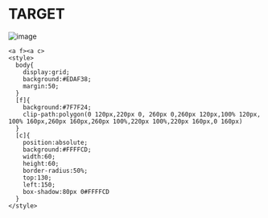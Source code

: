 # TARGET

![image](https://github.com/user-attachments/assets/1f18226f-69b3-4043-aa71-16eac1fc40c6)

```
<a f><a c>
<style>
  body{
    display:grid;
    background:#EDAF38;
    margin:50;
  }
  [f]{
    background:#7F7F24;
    clip-path:polygon(0 120px,220px 0, 260px 0,260px 120px,100% 120px, 100% 160px,260px 160px,260px 100%,220px 100%,220px 160px,0 160px)
  }
  [c]{
    position:absolute;
    background:#FFFFCD;
    width:60;
    height:60;
    border-radius:50%;
    top:130;
    left:150;
    box-shadow:80px 0#FFFFCD
  }
</style>
```
